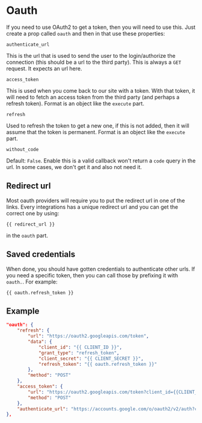 # Oauth
If you need to use OAuth2 to get a token, then you will need to use this. Just create a prop called `oauth` and then in that use these properties:

`authenticate_url`

This is the url that is used to send the user to the login/authorize the connection (this should be a url to the third party). This is always a `GET` request. It expects an url here.

`access_token`

This is used when you come back to our site with a token. With that token, it will need to fetch an access token from the third party (and perhaps a refresh token). Format is an object like the `execute` part.

`refresh`

Used to refresh the token to get a new one, if this is not added, then it will assume that the token is permanent. Format is an object like the `execute` part.

`without_code`

Default: `False`. Enable this is a valid callback won't return a `code` query in the url. In some cases, we don't get it and also not need it.


## Redirect url
Most oauth providers will require you to put the redirect url in one of the links. Every integrations has a unique redirect url and you can get the correct one by using:
```
{{ redirect_url }}
```
in the `oauth` part.

## Saved credentials
When done, you should have gotten credentials to authenticate other urls. If you need a specific token, then you can call those by prefixing it with `oauth.`. For example:

```
{{ oauth.refresh_token }}
```


## Example
```json
"oauth": {
    "refresh": {
        "url": "https://oauth2.googleapis.com/token",
        "data": {
            "client_id": "{{ CLIENT_ID }}",
            "grant_type": "refresh_token",
            "client_secret": "{{ CLIENT_SECRET }}",
            "refresh_token": "{{ oauth.refresh_token }}"
        },
        "method": "POST"
    },
    "access_token": {
        "url": "https://oauth2.googleapis.com/token?client_id={{CLIENT_ID}}&client_secret={{CLIENT_SECRET}}&grant_type=authorization_code&redirect_uri={{redirect_url}}",
        "method": "POST"
    },
    "authenticate_url": "https://accounts.google.com/o/oauth2/v2/auth?client_id={{CLIENT_ID}}&redirect_uri={{redirect_url}}&response_type=code&scope=https://www.googleapis.com/auth/admin.directory.user&access_type=offline&prompt=consent"
},
```
